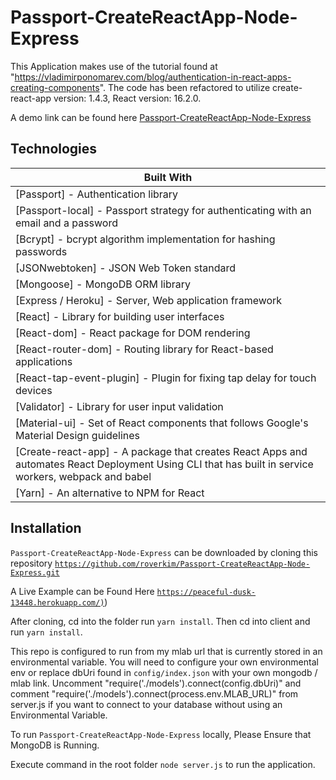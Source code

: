 # Passport-CreateReactApp-Node-Express
This Application makes use of the tutorial found at "https://vladimirponomarev.com/blog/authentication-in-react-apps-creating-components". The code has been refactored to utilize create-react-app version: 1.4.3, React version: 16.2.0.

A demo link can be found here  [Passport-CreateReactApp-Node-Express](https://peaceful-dusk-13448.herokuapp.com/)

## Technologies

| Built With   |
| ------------- |
| [Passport] - Authentication library   |
| [Passport-local] -  Passport strategy for authenticating with an email and a password |
| [Bcrypt] -  bcrypt algorithm implementation for hashing passwords |
| [JSONwebtoken] -  JSON Web Token standard |
| [Mongoose] - MongoDB ORM library  |
| [Express / Heroku] - Server, Web application framework  |
| [React] - Library for building user interfaces|
| [React-dom] - React  package for DOM rendering |
| [React-router-dom] - Routing library for React-based applications|
| [React-tap-event-plugin] - Plugin for fixing tap delay for touch devices  |
| [Validator] - Library for user input validation |
| [Material-ui] - Set of React components that follows Google's Material Design guidelines |
| [Create-react-app] - A package that creates React Apps and  automates React Deployment Using CLI that has built in service workers, webpack and babel |
|[Yarn] - An alternative to NPM for React|


## Installation

`Passport-CreateReactApp-Node-Express` can be downloaded by cloning this repository [`https://github.com/roverkim/Passport-CreateReactApp-Node-Express.git`](https://github.com/roverkim/Passport-CreateReactApp-Node-Express.git)

A Live Example can be Found Here
[`https://peaceful-dusk-13448.herokuapp.com/)`](https://peaceful-dusk-13448.herokuapp.com/))

After cloning, cd into the folder run `yarn install`. Then cd into client and run `yarn install`.

This repo is configured to run from my mlab url that is currently stored in an environmental variable. You will need to configure your own environmental env or replace dbUri found in `config/index.json` with your own mongodb / mlab link. Uncomment "require('./models').connect(config.dbUri)" and comment "require('./models').connect(process.env.MLAB_URL)" from server.js if you want to connect to your database without using an Environmental Variable.


To run `Passport-CreateReactApp-Node-Express` locally, Please Ensure that MongoDB is Running.

Execute command in the root folder `node server.js` to run the application.
